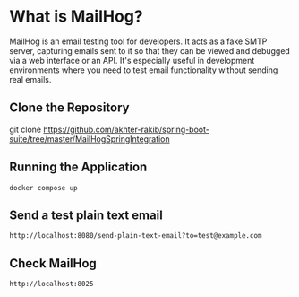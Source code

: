 # What is MailHog?

MailHog is an email testing tool for developers. It acts as a fake SMTP server, capturing emails sent to it so that they can be viewed and debugged via a web interface or an API. It's especially useful in development environments where you need to test email functionality without sending real emails.

## Clone the Repository
git clone https://github.com/akhter-rakib/spring-boot-suite/tree/master/MailHogSpringIntegration

## Running the Application
`docker compose up`

## Send a test plain text email
`http://localhost:8080/send-plain-text-email?to=test@example.com`

## Check MailHog
`http://localhost:8025`


